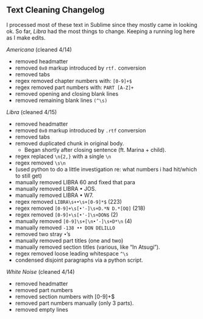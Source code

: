 ## Text Cleaning Changelog

I processed most of these text in Sublime since they mostly came in looking ok. So far, *Libra* had the most things to change. Keeping a running log here as I make edits.

*Americana* (cleaned 4/14)
*	removed headmatter
*	removed `0x0` markup introduced by `rtf.` conversion
*	removed tabs
*	regex removed chapter numbers with: `[0-9]+$`
*	regex removed part numbers with: `PART [A-Z]+`
*	removed opening and closing blank lines
*	removed remaining blank lines `(^\s)`

*Libra* (cleaned 4/15)
*	removed headmatter
*	removed `0x0` markup introduced by `.rtf` conversion
*	removed tabs
*	removed duplicated chunk in original body. 
	* Began shortly after closing sentence (ft. Marina + child).
*	regex replaced `\n{2,}`  with a single `\n`
*	regex removed `\s\n`
*	(used python to do a little investigation re: what numbers i had hit/which to still get)
*	manually removed LIBRA 60 and fixed that para
*	manually removed LIBRA • JOS.
*	manually removed LIBRA • W7.
*	regex removed `LIBRA\s+•\s+[0-9]*$` (223)
*	regex removed `[0-9]+\s[•'-]\s+D.*N D.*[OQ]` (218)
*	regex removed `[0-9]+\s[•'-]\s+DON$` (2)
*	manually removed `[0-9]\s+[\n•’-]\s+D*\n` (4)
*	manually removed `-138 •• DON DELILLO`
*	removed two stray `•`’s
*	manually removed part titles (one and two)
*	manually removed section titles (various, like “In Atsugi”).
*	regex removed loose leading whitespace `^\s`
*	condensed disjoint paragraphs via a python script.

*White Noise* (cleaned 4/14)
*	removed headmatter
*	removed part numbers
*	removed section numbers with [0-9]+$
*	removed part numbers manually (only 3 parts).
*	removed empty lines